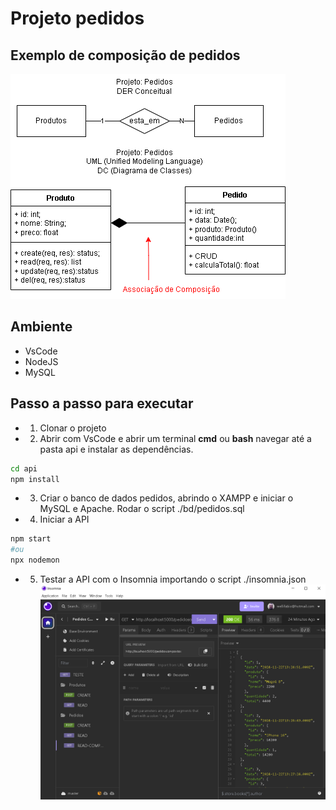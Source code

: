 # Projeto pedidos
## Exemplo de composição de pedidos
![diagrama](../pedidos_composicao.png)
## Ambiente
- VsCode
- NodeJS
- MySQL
## Passo a passo para executar
- 1. Clonar o projeto
- 2. Abrir com VsCode e abrir um terminal **cmd** ou **bash** navegar até a pasta api e instalar as dependências.
```bash
cd api
npm install
```
- 3. Criar o banco de dados pedidos, abrindo o XAMPP e iniciar o MySQL e Apache. Rodar o script ./bd/pedidos.sql
- 4. Iniciar a API
```bash
npm start
#ou
npx nodemon
```
- 5. Testar a API com o Insomnia importando o script ./insomnia.json
![Print insomnia](./printinsomnia.png)